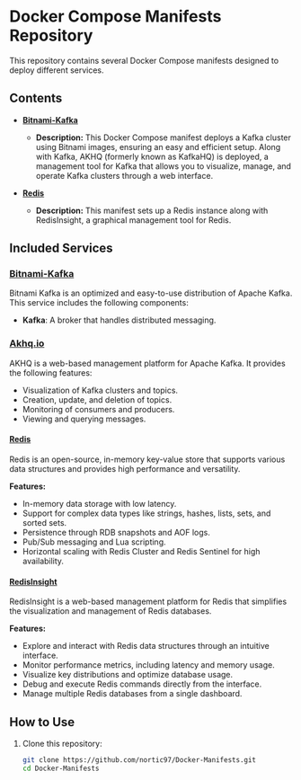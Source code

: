 # Docker Compose Manifests Repository

This repository contains several Docker Compose manifests designed to deploy different services.

## Contents

- **[Bitnami-Kafka](https://hub.docker.com/r/bitnami/kafka)**
  - **Description:** This Docker Compose manifest deploys a Kafka cluster using Bitnami images, ensuring an easy and efficient setup. Along with Kafka, AKHQ (formerly known as KafkaHQ) is deployed, a management tool for Kafka that allows you to visualize, manage, and operate Kafka clusters through a web interface.

- **[Redis](#https://hub.docker.com/_/redis)**
  - **Description:** This manifest sets up a Redis instance along with RedisInsight, a graphical management tool for Redis.

## Included Services

### **[Bitnami-Kafka](https://hub.docker.com/r/bitnami/kafka)**

Bitnami Kafka is an optimized and easy-to-use distribution of Apache Kafka. This service includes the following components:

- **Kafka**: A broker that handles distributed messaging.

### **[Akhq.io](https://akhq.io/docs/)**

AKHQ is a web-based management platform for Apache Kafka. It provides the following features:

- Visualization of Kafka clusters and topics.
- Creation, update, and deletion of topics.
- Monitoring of consumers and producers.
- Viewing and querying messages.

#### **[Redis](https://redis.io/es/)**

Redis is an open-source, in-memory key-value store that supports various data structures and provides high performance and versatility.

**Features:**
- In-memory data storage with low latency.
- Support for complex data types like strings, hashes, lists, sets, and sorted sets.
- Persistence through RDB snapshots and AOF logs.
- Pub/Sub messaging and Lua scripting.
- Horizontal scaling with Redis Cluster and Redis Sentinel for high availability.

#### **[RedisInsight](https://redis.io/insight/)**

RedisInsight is a web-based management platform for Redis that simplifies the visualization and management of Redis databases.

**Features:**
- Explore and interact with Redis data structures through an intuitive interface.
- Monitor performance metrics, including latency and memory usage.
- Visualize key distributions and optimize database usage.
- Debug and execute Redis commands directly from the interface.
- Manage multiple Redis databases from a single dashboard.

## How to Use

1. Clone this repository:
   ```bash
   git clone https://github.com/nortic97/Docker-Manifests.git
   cd Docker-Manifests
